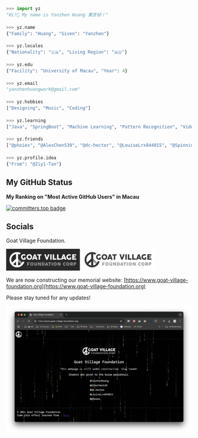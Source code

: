 ```python
>>> import yz
"Hi!👋 My name is Yanzhen Huang 黄彦祯！"

>>> yz.name
{"Family": "Huang", "Given": "Yanzhen"}

>>> yz.locales
{"Nationality": "🇨🇳", "Living Region": "🇲🇴"}

>>> yz.edu
{"Facility": "University of Macau", "Year": 4}

>>> yz.email
"yanzhenhuangwork@gmail.com"

>>> yz.hobbies
["Designing", "Music", "Coding"]

>>> yz.learning
["Java", "SpringBoot", "Machine Learning", "Pattern Recognition", "Video Editing"]

>>> yz.friends
["@phoiex", "@AlexChen539", "@dc-hector", "@LouiseLrx844015", "@SpinningMai"]

>>> yz.profile.idea
{"From": "@Ziy1-Tan"}
```

## My GitHub Status

**My Ranking on "Most Active GitHub Users" in Macau**

[![committers.top badge](https://user-badge.committers.top/macau/YanzhenHuang.svg)](https://user-badge.committers.top/macau/YanzhenHuang)

## Socials
Goat Village Foundation. 

<img src="assets/Goat_Village_Dark.png" alt="drawing" style="width:200px;"/>

<img src="assets/Goat_Village_Light.png" alt="drawing" style="width:200px;"/>

We are now constructing our memorial website: [https://www.goat-village-foundation.org](https://www.goat-village-foundation.org)

Please stay tuned for any updates!

![Goat Village Website Screenshot](assets/Goat_Village_Website.png)



